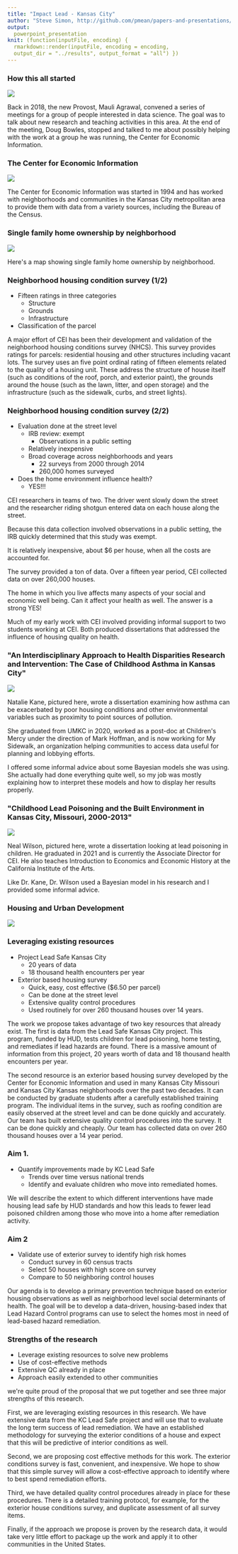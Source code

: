 ```yaml
---
title: "Impact Lead - Kansas City"
author: "Steve Simon, http://github.com/pmean/papers-and-presentations/impact-lead-kc"
output: 
  powerpoint_presentation
knit: (function(inputFile, encoding) {
  rmarkdown::render(inputFile, encoding = encoding,
  output_dir = "../results", output_format = "all") })  
---
```


### How this all started

![](../images/bowles.png)

<div class="notes">

Back in 2018, the new Provost, Mauli Agrawal, convened a series of meetings for a group of people interested in data science. The goal was to talk about new research and teaching activities in this area. At the end of the meeting, Doug Bowles, stopped and talked to me about possibly helping with the work at a group he was running, the Center for Economic Information.

</div>

### The Center for Economic Information

![](../images/cei.png)

<div class="notes">

The Center for Economic Information was started in 1994 and has worked with neighborhoods and communities in the Kansas City metropolitan area to provide them with data from a variety sources, including the Bureau of the Census.

### Single family home ownership by neighborhood

![](../images/map.png)

<div class="notes">

Here's a map showing single family home ownership by neighborhood.

</div>

### Neighborhood housing condition survey (1/2)

+ Fifteen ratings in three categories
  + Structure
  + Grounds
  + Infrastructure
+ Classification of the parcel
  
<div class="notes">

A major effort of CEI has been their development and validation of the neighborhood housing conditions survey (NHCS). This survey provides ratings for parcels: residential housing and other structures including vacant lots. The survey uses an five point ordinal rating of fifteen elements related to the quality of a housing unit. These address the structure of house itself (such as conditions of the roof, porch, and exterior paint), the grounds around the house (such as the lawn, litter, and open storage) and the  infrastructure (such as the sidewalk, curbs, and street lights).

</div>

### Neighborhood housing condition survey (2/2)

+ Evaluation done at the street level
  + IRB review: exempt
    + Observations in a public setting
  + Relatively inexpensive
  + Broad coverage across neighborhoods and years
    + 22 surveys from 2000 through 2014
    + 260,000 homes surveyed
+ Does the home environment influence health?
  + YES!!!
  
<div class="notes">

CEI researchers in teams of two. The driver went slowly down the street and the researcher riding shotgun entered data on each house along the street.

Because this data collection involved observations in a public setting, the IRB quickly determined that this study was exempt.

It is relatively inexpensive, about $6 per house, when all the costs are accounted for.

The survey provided a ton of data. Over a fifteen year period, CEI collected data on over 260,000 houses.

The home in which you live affects many aspects of your social and economic well being. Can it affect your health as well. The answer is a strong YES!

Much of my early work with CEI involved providing informal support to two students working at CEI. Both produced dissertations that addressed the influence of housing quality on health.

</div>

### "An Interdisciplinary Approach to Health Disparities Research and Intervention: The Case of Childhood Asthma in Kansas City"

![](../images/kane.png)

<div class="notes">

Natalie Kane, pictured here, wrote a dissertation examining how asthma can be exacerbated by poor housing conditions and other environmental variables such as proximity to point sources of pollution.

She graduated from UMKC in 2020, worked as a post-doc at Children's Mercy under the direction of Mark Hoffman, and is now working for My Sidewalk, an organization helping communities to access data useful for planning and lobbying efforts.

I offered some informal advice about some Bayesian models she was using. She actually had done everything quite well, so my job was mostly explaining how to interpret these models and how to display her results properly.

</div>

### "Childhood Lead Poisoning and the Built Environment in Kansas City, Missouri, 2000-2013"

![](../images/wilson.png)

<div class="notes">

Neal Wilson, pictured here, wrote a dissertation looking at lead poisoning in children. He graduated in 2021 and is currently the Associate Director for CEI. He also teaches Introduction to Economics and Economic History at the California Institute of the Arts.

Like Dr. Kane, Dr. Wilson used a Bayesian model in his research and I provided some informal advice.

</div>

### Housing and Urban Development

![](../images/hud.jpg)

### Leveraging existing resources

+ Project Lead Safe Kansas City
  + 20 years of data
  + 18 thousand health encounters per year
+ Exterior based housing survey
  + Quick, easy, cost effective ($6.50 per parcel)
  + Can be done at the street level
  + Extensive quality control procedures
  + Used routinely for over 260 thousand houses over 14 years.

<div class="notes">

The work we propose takes advantage of two key resources that already exist. The first is data from the Lead Safe Kansas City project. This program, funded by HUD, tests children for lead poisoning, home testing, and remediates if lead hazards are found. There is a massive amount of information from this project, 20 years worth of data and 18 thousand health encounters per year.

The second resource is an exterior based housing survey developed by the Center for Economic Information and used in many Kansas City Missouri and Kansas City Kansas neighborhoods over the past two decades. It can be conducted by graduate students after a carefully established training program. The individual items in the survey, such as roofing condition are easily observed at the street level and can be done quickly and accurately. Our team has built extensive quality control procedures into the survey. It can be done quickly and cheaply. Our team has collected data on over 260 thousand houses over a 14 year period.

</div>

### Aim 1. 

+ Quantify improvements made by KC Lead Safe
  + Trends over time versus national trends
  + Identify and evaluate children who move into remediated homes.

<div class="notes">

We will describe the extent to which different interventions have made housing lead safe by HUD standards and how this leads to fewer lead poisoned children among those who move into a home after remediation activity.

</div>

### Aim 2

+ Validate use of exterior survey to identify high risk homes
  + Conduct survey in 60 census tracts
  + Select 50 houses with high score on survey
  + Compare to 50 neighboring control houses

<div class="notes">

Our agenda is to develop a primary prevention technique based on exterior housing observations as well as neighborhood level social determinants of health. The goal will be to develop a data-driven, housing-based index that Lead Hazard Control programs can use to select the homes most in need of lead-based hazard remediation.

</div>

### Strengths of the research

+ Leverage existing resources to solve new problems
+ Use of cost-effective methods
+ Extensive QC already in place
+ Approach easily extended to other communities

<div class="notes">

we're quite proud of the proposal that we put together and see three major strengths of this research. 

First, we are leveraging existing resources in this research. We have extensive data from the KC Lead Safe project and will use that to evaluate the long term success of lead remediation. We have an established methodology for surveying the exterior conditions of a house and expect that this will be predictive of interior conditions as well.

Second, we are proposing cost effective methods for this work. The exterior conditions survey is fast, convenient, and inexpensive. We hope to show that this simple survey will allow a cost-effective approach to identify where to best spend remediation efforts.

Third, we have detailed quality control procedures already in place for these procedures. There is a detailed training protocol, for example, for the exterior house conditions survey, and duplicate assessment of all survey items.

Finally, if the approach we propose is proven by the research data, it would take very little effort to package up the work and apply it to other communities in the United States.

</div>

